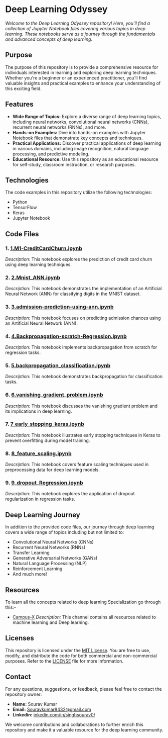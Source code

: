 # Deep Learning Odyssey

*Welcome to the Deep Learning Odyssey repository! Here, you'll find a collection of Jupyter Notebook files covering various topics in deep learning. These notebooks serve as a journey through the fundamentals and advanced concepts of deep learning.*

## Purpose

The purpose of this repository is to provide a comprehensive resource for individuals interested in learning and exploring deep learning techniques. Whether you're a beginner or an experienced practitioner, you'll find valuable insights and practical examples to enhance your understanding of this exciting field.

## Features

- **Wide Range of Topics:** Explore a diverse range of deep learning topics, including neural networks, convolutional neural networks (CNNs), recurrent neural networks (RNNs), and more.
- **Hands-on Examples:** Dive into hands-on examples with Jupyter Notebook files that demonstrate key concepts and techniques.
- **Practical Applications:** Discover practical applications of deep learning in various domains, including image recognition, natural language processing, and predictive modeling.
- **Educational Resource:** Use this repository as an educational resource for self-study, classroom instruction, or research purposes.

## Technologies

The code examples in this repository utilize the following technologies:

- Python
- TensorFlow
- Keras
- Jupyter Notebook

## Code Files

### 1. [1.M1-CreditCardChurn.ipynb](https://github.com/singhsourav0/Deep-Learning-Odyssey/blob/main/1.M1-CreditCardChurn.ipynb)
*Description:* This notebook explores the prediction of credit card churn using deep learning techniques.

### 2. [2.Mnist_ANN.ipynb](https://github.com/singhsourav0/Deep-Learning-Odyssey/blob/main/2.Mnist_ANN.ipynb)
*Description:* This notebook demonstrates the implementation of an Artificial Neural Network (ANN) for classifying digits in the MNIST dataset.

### 3. [3.admission-prediction-using-ann.ipynb](https://github.com/singhsourav0/Deep-Learning-Odyssey/blob/main/3.admission-prediction-using-ann.ipynb)
*Description:* This notebook focuses on predicting admission chances using an Artificial Neural Network (ANN).

### 4. [4.Backpropagation-scratch-Regression.ipynb](https://github.com/singhsourav0/Deep-Learning-Odyssey/blob/main/4.Backpropagation-scratch-Regression.ipynb)
*Description:* This notebook implements backpropagation from scratch for regression tasks.

### 5. [5.backpropagation_classification.ipynb](https://github.com/singhsourav0/Deep-Learning-Odyssey/blob/main/5.backpropagation_classification.ipynb)
*Description:* This notebook demonstrates backpropagation for classification tasks.

### 6. [6.vanishing_gradient_problem.ipynb](https://github.com/singhsourav0/Deep-Learning-Odyssey/blob/main/6.vanishing_gradient_problem.ipynb)
*Description:* This notebook discusses the vanishing gradient problem and its implications in deep learning.

### 7. [7_early_stopping_keras.ipynb](https://github.com/singhsourav0/Deep-Learning-Odyssey/blob/main/7_early_stopping_keras.ipynb)
*Description:* This notebook illustrates early stopping techniques in Keras to prevent overfitting during model training.

### 8. [8_feature_scaling.ipynb](https://github.com/singhsourav0/Deep-Learning-Odyssey/blob/main/8_feature_scaling.ipynb)
*Description:* This notebook covers feature scaling techniques used in preprocessing data for deep learning models.

### 9. [9_dropout_Regression.ipynb](https://github.com/singhsourav0/Deep-Learning-Odyssey/blob/main/9_dropout_Regression.ipynb)
*Description:* This notebook explores the application of dropout regularization in regression tasks.

## Deep Learning Journey

In addition to the provided code files, our journey through deep learning covers a wide range of topics including but not limited to:

- Convolutional Neural Networks (CNNs)
- Recurrent Neural Networks (RNNs)
- Transfer Learning
- Generative Adversarial Networks (GANs)
- Natural Language Processing (NLP)
- Reinforcement Learning
- And much more!

## Resources

To learn all the concepts related to deep learning Specialization go through this:-

- [Campus-X](https://youtube.com/@campus-x)
*Description:* This channel contains all resources related to machine learning and Deep learning.

## Licenses

This repository is licensed under the [MIT License](https://github.com/singhsourav0/Deep-Learning-Odyssey/blob/main/LICENSE). You are free to use, modify, and distribute the code for both commercial and non-commercial purposes. Refer to the [LICENSE](https://github.com/singhsourav0/Deep-Learning-Odyssey/blob/main/LICENSE) file for more information.

## Contact

For any questions, suggestions, or feedback, please feel free to contact the repository owner:

- **Name:** Sourav Kumar
- **Email:** Souravkumar8432@gmail.com
- **Linkedin:** [inkedin.com/in/singhsourav0/](https://www.linkedin.com/in/singhsourav0/)

We welcome contributions and collaborations to further enrich this repository and make it a valuable resource for the deep learning community.
